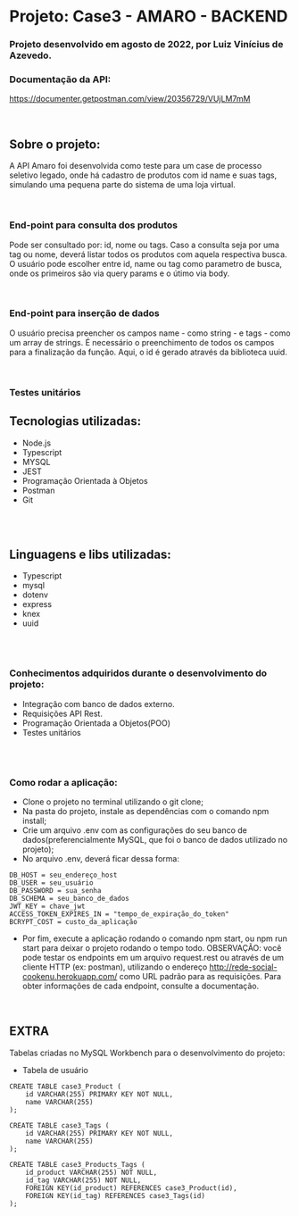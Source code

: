 # Projeto: Case3 - AMARO - BACKEND

### Projeto desenvolvido em agosto de 2022, por Luiz Vinícius de Azevedo.

### Documentação da API:

https://documenter.getpostman.com/view/20356729/VUjLM7mM

<br>

## Sobre o projeto: 
A API Amaro foi desenvolvida como teste para um case de processo seletivo legado, onde há cadastro de produtos com id name e suas tags, simulando uma pequena parte do sistema de uma loja virtual.

<br>

### End-point para consulta dos produtos
Pode ser consultado por: id, nome ou tags. Caso a consulta seja por uma tag ou nome, deverá listar todos os produtos com aquela respectiva busca.  O usuário pode escolher entre id, name ou tag como parametro de busca, onde os primeiros são via query params e o útimo via body.


<br>

### End-point para inserção de dados
O usuário precisa preencher os campos name - como string - e tags - como um array de strings. É necessário o preenchimento de todos os campos para a finalização da função. Aqui, o id é gerado através da biblioteca uuid.


<br>

### Testes unitários

## Tecnologias utilizadas:
- Node.js
- Typescript
- MYSQL
- JEST 
- Programação Orientada à Objetos
- Postman
- Git
<br>
<br>

## Linguagens e libs utilizadas:
- Typescript
- mysql
- dotenv
- express
- knex
- uuid

<br>
<br>

### Conhecimentos adquiridos durante o desenvolvimento do projeto:
- Integração com banco de dados externo.
- Requisições API Rest.
- Programação Orientada a Objetos(POO)
- Testes unitários

<br>
<br>

### Como rodar a aplicação:
- Clone o projeto no terminal utilizando o git clone;
- Na pasta do projeto, instale as dependências com o comando npm install;
- Crie um arquivo .env com as configurações do seu banco de dados(preferencialmente MySQL, que foi o banco de dados utilizado no projeto);
- No arquivo .env, deverá ficar dessa forma:

```
DB_HOST = seu_endereço_host
DB_USER = seu_usuário
DB_PASSWORD = sua_senha
DB_SCHEMA = seu_banco_de_dados
JWT_KEY = chave_jwt
ACCESS_TOKEN_EXPIRES_IN = "tempo_de_expiração_do_token"
BCRYPT_COST = custo_da_aplicação
```
- Por fim, execute a aplicação rodando o comando npm start, ou npm run start para deixar o projeto rodando o tempo todo.
OBSERVAÇÃO: você pode testar os endpoints em um arquivo request.rest ou através de um cliente HTTP (ex: postman), utilizando o endereço http://rede-social-cookenu.herokuapp.com/ como URL padrão para as requisições. Para obter informações de cada endpoint, consulte a documentação.
<br>

## EXTRA

Tabelas criadas no MySQL Workbench para o desenvolvimento do projeto:

- Tabela de usuário

```
CREATE TABLE case3_Product (
    id VARCHAR(255) PRIMARY KEY NOT NULL,
    name VARCHAR(255)
);
```

```
CREATE TABLE case3_Tags (
    id VARCHAR(255) PRIMARY KEY NOT NULL,
    name VARCHAR(255) 
);
```
```
CREATE TABLE case3_Products_Tags (
    id_product VARCHAR(255) NOT NULL,
    id_tag VARCHAR(255) NOT NULL,
    FOREIGN KEY(id_product) REFERENCES case3_Product(id),
    FOREIGN KEY(id_tag) REFERENCES case3_Tags(id)
);
```